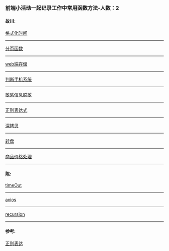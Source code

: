 ### 前端小活动一起记录工作中常用函数方法-人数：2

#### 故川: 

[格式化时间](https://github.com/zhanghenvom/utils/blob/master/故川/formatTime.js)
- - -
[分页函数](https://github.com/zhanghenvom/utils/blob/master/故川/paging.js)
- - -
[web端存储](https://github.com/zhanghenvom/utils/blob/master/故川/auth.js)
- - -
[判断手机系统](https://github.com/zhanghenvom/utils/blob/master/故川/iosOrAndroid.js)
- - -
[敏感信息脱敏](https://github.com/zhanghenvom/utils/blob/master/故川/desensitization.js)
- - -
[正则表达式](https://github.com/zhanghenvom/utils/blob/master/故川/RegExp.js)
- - -
[深拷贝](https://github.com/zhanghenvom/utils/blob/master/故川/deepCopy.js)
- - -
[转盘](https://github.com/zhanghenvom/utils/blob/master/故川/Rotate.js)
- - -
[商品价格处理](https://github.com/zhanghenvom/utils/blob/master/故川/toStr.js)
- - -

#### 陈:
[timeOut](https://github.com/zhanghenvom/utils/blob/master/陈/timeOut.js)
- - -
[axios](https://github.com/zhanghenvom/utils/blob/master/陈/axios.js)
- - -
[recursion](https://github.com/zhanghenvom/utils/blob/master/陈/recursion.js)
- - -


#### 参考:

[正则表达](https://any86.github.io/any-rule/)
